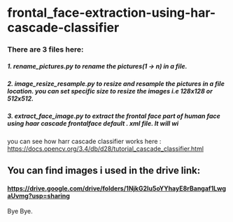 # frontal_face-extraction-using-har-cascade-classifier
### There are 3 files here:
##### 1. rename_pictures.py to rename the pictures(1 -> n) in a file.
##### 2. image_resize_resample.py to resize and resample the pictures in a file location. you can set specific size to resize the images i.e 128x128 or 512x512.
##### 3. extract_face_image.py to extract the frontal face part of human face using haar cascade frontalface default . xml file. It will wi
you can see how harr cascade classifier works here : https://docs.opencv.org/3.4/db/d28/tutorial_cascade_classifier.html

## You can find images i used in the drive link: 
#### https://drive.google.com/drive/folders/1NjkG2Iu5oYYhayE8rBangaf1LwgaUvmg?usp=sharing

Bye Bye.
